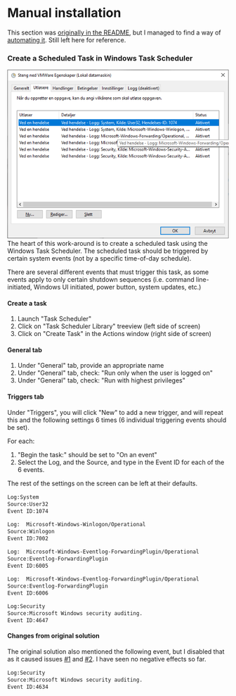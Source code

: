 # Manual installation
This section was [originally in the README](https://github.com/fatso83/vmware-auto-suspend/tree/027faf6c03fd3bd7b6c6d3dd028bbbb8315ef17b#installing), 
but I managed to find a way of [automating it](https://github.com/fatso83/vmware-auto-suspend/issues/3). Still left here for 
reference.

### Create a Scheduled Task in Windows Task Scheduler 
<img src="./events.png" alt="A sample task using Norwegian Windows 10">
The heart of this work-around is to create a scheduled task using the Windows Task Scheduler.  The scheduled task should be triggered by certain system events (not by a specific time-of-day schedule).

There are several different events that must trigger this task, as some events apply to only certain shutdown sequences (i.e. command line-initiated, Windows UI initiated, power button, system updates, etc.)

#### Create a task
1. Launch "Task Scheduler"
1. Click on "Task Scheduler Library" treeview (left side of screen)
1. Click on "Create Task" in the Actions window (right side of screen)

#### General tab
1. Under "General" tab, provide an appropriate name
1. Under "General" tab, check:  "Run only when the user is logged on"
1. Under "General" tab, check:  "Run with highest privileges"

#### Triggers tab
Under "Triggers", you will click "New" to add a new trigger, and will repeat this and the following settings 6 times (6 individual triggering events should be set).  

For each:
1. "Begin the task:" should be set to "On an event"
1. Select the Log, and the Source, and type in the Event ID for each of the 6 events.  

The rest of the settings on the screen can be left at their defaults.

```
Log:System
Source:User32
Event ID:1074
```
 
```
Log:  Microsoft-Windows-Winlogon/Operational
Source:Winlogon
Event ID:7002
```
 
```
Log:  Microsoft-Windows-Eventlog-ForwardingPlugin/Operational
Source:Eventlog-ForwardingPlugin
Event ID:6005
```
 
```
Log:  Microsoft-Windows-Eventlog-ForwardingPlugin/Operational
Source:Eventlog-ForwardingPlugin
Event ID:6006
```

```
Log:Security
Source:Microsoft Windows security auditing.
Event ID:4647
```

#### Changes from original solution
The original solution also mentioned the following event, but I disabled that as it caused issues [#1](https://github.com/fatso83/vmware-auto-suspend/issues/1) and [#2](https://github.com/fatso83/vmware-auto-suspend/issues/2). I have seen no negative effects so far.
```
Log:Security
Source:Microsoft Windows security auditing.
Event ID:4634
```
